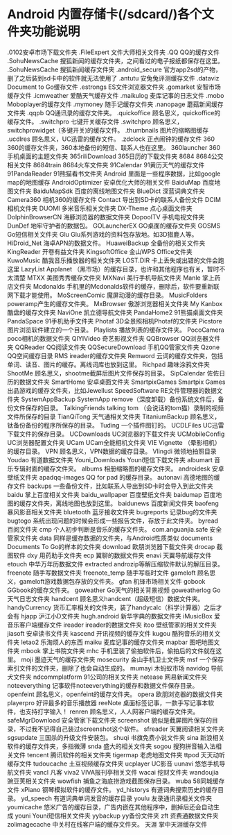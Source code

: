 # Android 内置存储卡(/sdcard/)各个文件夹功能说明

.0102安卓市场下载文件夹
.FileExpert 文件大师相关文件夹
.QQ QQ的缓存文件
.SohuNewsCache 搜狐新闻的缓存文件夹，之间看过的电子报纸都保存在这里。
.SohuNewsCache 搜狐新闻缓存文件夹
.android_secure 官方app2sd的产物，删了之后装到sd卡中的软件就无法使用了
.antutu 安兔兔评测缓存文件
.dataviz Document to Go缓存文件
.estrongs ES文件浏览器文件夹
.gomarket 安智市场缓存文件
.icmweather 爱酷天气缓存文件
.maikulog 麦库记事的日志文件
.mobo Moboplayer的缓存文件
.mymoney 随手记缓存文件夹
.nanopage 蘑菇新闻缓存文件夹
.qqpb QQ通讯录的缓存文件夹。
.quickoffice 顾名思义，quickoffice的缓存文件。
.switchpro 七键开关缓存文件
.switchpro 顾名思义，switchprowidget（多键开关)的缓存文件。
.thumbnails 图片的缩略图缓存
.ucdlres 顾名思义，UC迅雷的缓存文件。
.zdclock 正点闹钟的缓存文件
360 360的缓存文件夹，360本地备份的短信、联系人也在这里。
360launcher 360手机桌面的主题文件夹
365riliDownload 365日历的下载文件夹
8684 8684公交相关文件
8684train 8684火车文件夹
91Calendar 91黄历天气的缓存文件
91PandaReader 91熊猫看书文件夹
Android 里面是一些程序数据，比如google map的地图缓存
AndroidOptimizer 安卓优化大师的相关文件
BaiduMap 百度地图文件夹
BaiduMapSdk 百度的离线地图文件夹
BlueDict 深蓝词典文件夹
Camera360 相机360的缓存文件
Contact 导出到SD卡的联系人备份文件
DCIM 相机文件夹
DUOMI 多米音乐相关文件夹
DX-Theme 点心桌面文件夹
DolphinBrowserCN 海豚浏览器的数据文件夹
DopoolTV 手机电视文件夹
DunDef 地牢守护者的数据包。
GOLauncherEX GO桌面的缓存文件夹
GOSMS Go短信相关文件夹
Glu Glu系列游戏的资料包存放地。如3D猎鹿人等。
HiDroid_Net 海卓APN的数据文件。
HuaweiBackup 全备份的相关文件夹
KingReader 开卷有益文件夹
KingsoftOffice 金山WPS Office文件夹
KuwoMusic 酷我音乐播放器的相关文件夹
LOST.DIR 卡上丢失或出错的文件会跑这里
LazyList Applanet （黑市场）的缓存目录，也许和其他程序也有关，暂时不太清楚
MTXX 美图秀秀缓存文件夹
MXNavi 美行手机导航文件夹
Manle 掌上药店文件夹
Mcdonalds 手机里的Mcdonalds软件的缓存，删除后，软件要重新联网下载才能使用。
MoScreenComic 魔屏动漫的缓存目录。
MusicFolders poweramp产生的缓存文件夹。
MxBrowser 傲游浏览器相关文件夹
My Kanbox 酷盘的缓存文件夹
NaviOne 凯立德导航文件夹
PandaHome2 91熊猫桌面文件夹
PandaSpace 91手机助手文件夹
Photaf 3D全景照相机Photaf的文件夹
Picstore 图片浏览软件建立的一个目录。
Playlists 播放列表的缓存文件夹。
PocoCamera poco相机的数据文件夹
QIYIVideo 奇艺影视文件夹
QQBrowser QQ浏览器文件夹
QQReader QQ阅读文件夹
QQSecureDownload 手机QQ管家文件夹
Qzone QQ空间缓存目录
RMS ireader的缓存文件夹
Remword 云词的缓存文件夹，包括单词、读音、图片的缓存。离线词库也放到这里。
Richpad 趣味涂鸦文件夹
ShootMe 顾名思义，shootme截屏后图片文件保存的目录。
SipCalendar 佐佐日历的数据文件夹
SmartHome 安卓桌面文件夹
SmartpixGames Smartpix Games出品游戏的缓存文件夹，比如Jewellust
SpeedSoftware RE文件管理器的数据文件夹
SystemAppBackup SystemApp remove（深度卸载）备份系统文件后，备份文件保存的目录。
TalkingFriends talking tom （会说话的tom猫）录制的视频文件所保存的目录
TianQiTong 天气通相关文件夹
TitaniumBackup 顾名思义，钛备份备份的程序所保存的目录。
Tuding 一个插件图钉的。
UCDLFiles UC迅雷下载文件的保存目录。
UCDownloads UC浏览器的下载文件夹
UCMobileConfig UC浏览器配置文件夹
UCam UCam全能相机文件夹
VIE Vignette （晕影相机）的缓存目录。
VPN 顾名思义，VPN数据的缓存目录。
Vlingdi 微领地拍照目录
Youdao 有道数据文件夹
Youni_Downloads Youni短信下载文件夹
albumart 音乐专辑封面的缓存文件夹。
albums 相册缩略图的缓存文件夹。
androidesk 安卓壁纸文件夹
apadqq-images QQ for pad 的缓存目录。
autonavi 高德地图的缓存文件
backups 一些备份文件，比如联系人导出到SD卡时会导入到此文件夹
baidu 掌上百度相关文件夹
baidu_wallpaper 百度壁纸文件夹
baidumap 百度地图的缓存文件夹，离线地图也放到这里。
baidunews 百度新闻文件夹
baofeng 暴风影音相关文件夹
bluetooth 蓝牙接收文件夹
bugreports 记录bug的文件夹
bugtogo 系统出现问题的时候会形成一些报告文件，存放于此文件夹。
byread 百阅文件夹
cmp 个人初步判断是音乐的缓存文件夹。
com.anguanjia.safe 安全管家文件夹
data 同样是缓存数据的文件夹，与Android性质类似
documents Documents To Go的样本的文件夹
download 欧朋浏览器下载文件夹
drocap 截图软件
dxy 用药助手文件夹
ecp 翼聊的数据文件夹
enavi 天翼导航缓存文件
etouch 中华万年历数据文件
extracted androzip等解压缩软件默认的解压目录。
freenote 随手写数据文件夹
freenote_temp 随手写临时文件
gameloft 顾名思义，gameloft游戏数据包存放的文件夹。
gfan 机锋市场相关文件
gobook GGbook的缓存文件夹。
goweather Go天气的相关背景视频
goweatherlog Go天气日志文件夹
handcent 顾名思义handcent（超级短信）数据文件夹。
handyCurrency 货币汇率相关的文件夹，装了handycalc（科学计算器）之后才会有
hjapp 沪江小D文件夹
hugh.android 新华字典的数据文件夹
iMusicBox 爱音乐客户端缓存文件
ireader ireader的数据文件夹
itoo 壁纸管家的相关文件夹
jiasoft 安卓读书文件夹
kascend 开讯视频的缓存文件
kugou 酷狗音乐的相关文件夹
letao2 乐淘烦人的东西
maiku 麦库记事的缓存文件夹
mapbar 图吧地图文件夹
mbook 掌上书院文件夹
mhc 手机里装了偷拍软件后，偷拍后的文件就在这里。
moji 墨迹天气的缓存文件夹
mosecurity 金山手机卫士文件夹
msf 一个保存索引文件的文件夹，删除了也会自动生成的。
mumayi 木蚂蚁市场
navidog 导航犬文件夹
ndcommplatform 91公司的相关文件夹
netease 网易新闻文件夹
noteeverything 记事软件noteeverything的缓存和数据文件保存目录。
openfeint 顾名思义，openfeint的缓存文件夹。
opera 欧朋浏览器的数据文件夹
playerpro 好评最多的音乐播放器
reeNote 桌面标签记事，一款手写记事本软件，也支持打字输入！
renren 顾名思义，人人网客户端的缓存文件夹。
safeMgrDownload 安全管家下载文件夹
screenshot 貌似是截屏图片保存的目录，不过我不记得自己装过screenshot这个软件。
sfreader 天翼阅读相关文件夹
sgsupdate 三国杀的升级文件安装包。
shuqi 书旗免费小说文件夹
sina 新浪相关软件的缓存文件夹，多指微薄
snda 盛大的相关文件夹
sogou 搜狗拼音输入法相关文件
tencent 腾讯软件的相关文件夹
tigermap 老虎地图文件夹
ttpod 天天动听缓存文件
tudoucache 土豆视频缓存文件夹
ucplayer UC影音
uunavi 悠悠手机导航文件夹
vancl 凡客
viva2 VIVA报刊亭相关文件
wacai 挖财文件夹
wandoujia 豌豆荚相关文件夹
wowfish 捕鱼之海底捞游戏截图保存目录。
wuba 58同城缓存文件
xPiano 钢琴模拟软件的缓存文件。
yd_historys 有道词典搜索历史的缓存目录。
yd_speech 有道词典单词发音的缓存目录
youlu 友录通讯录相关文件夹
youmicache 悠米广告的缓存目录，广告内嵌在其他程序中，删掉后还会自动生成
youni Youni短信相关文件夹
yybackup yy备份文件夹
zft 资费通数据文件夹
zolimagecache 中关村在线客户端的缓存文件夹。
天涯 掌中天涯缓存文件
